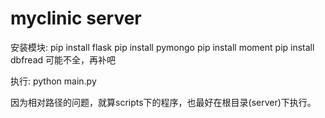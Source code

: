 # myclinic server

安装模块:
pip install flask
pip install pymongo
pip install moment
pip install dbfread
可能不全，再补吧

执行:
python main.py

因为相对路径的问题，就算scripts下的程序，也最好在根目录(server)下执行。